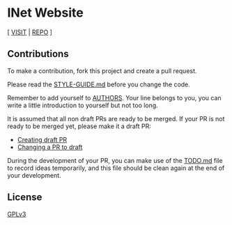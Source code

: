 # INet Website

[ [VISIT](https://inet.cicada-lang.org)
| [REPO](https://github.com/cicada-lang/inet.sexp) ]

## Contributions

To make a contribution, fork this project and create a pull request.

Please read the [STYLE-GUIDE.md](STYLE-GUIDE.md) before you change the code.

Remember to add yourself to [AUTHORS](AUTHORS).
Your line belongs to you, you can write a little
introduction to yourself but not too long.

It is assumed that all non draft PRs are ready to be merged.
If your PR is not ready to be merged yet, please make it a draft PR:

- [Creating draft PR](https://github.blog/2019-02-14-introducing-draft-pull-requests)
- [Changing a PR to draft](https://docs.github.com/en/pull-requests/collaborating-with-pull-requests/proposing-changes-to-your-work-with-pull-requests/changing-the-stage-of-a-pull-request)

During the development of your PR, you can make use of
the [TODO.md](TODO.md) file to record ideas temporarily,
and this file should be clean again at the end of your development.

## License

[GPLv3](LICENSE)

